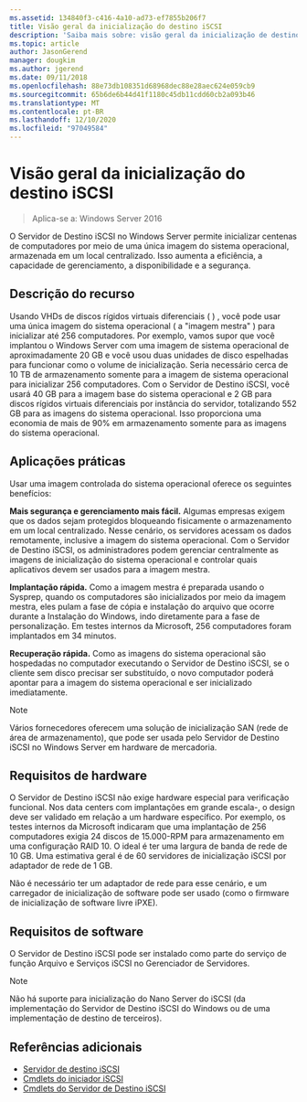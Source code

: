 ```yaml
---
ms.assetid: 134840f3-c416-4a10-ad73-ef7855b206f7
title: Visão geral da inicialização do destino iSCSI
description: 'Saiba mais sobre: visão geral da inicialização de destino iSCSI'
ms.topic: article
author: JasonGerend
manager: dougkim
ms.author: jgerend
ms.date: 09/11/2018
ms.openlocfilehash: 88e73db108351d68968dec88e28aec624e059cb9
ms.sourcegitcommit: 65b6de6b44d41f1180c45db11cdd60cb2a093b46
ms.translationtype: MT
ms.contentlocale: pt-BR
ms.lasthandoff: 12/10/2020
ms.locfileid: "97049584"
---
```

# <a name="iscsi-target-boot-overview"></a>Visão geral da inicialização do destino iSCSI

> Aplica-se a: Windows Server 2016

O Servidor de Destino iSCSI no Windows Server permite inicializar centenas de computadores por meio de uma única imagem do sistema operacional, armazenada em um local centralizado. Isso aumenta a eficiência, a capacidade de gerenciamento, a disponibilidade e a segurança.

## <a name="feature-description"></a><a name="BKMK_OVER"></a>Descrição do recurso
Usando VHDs de discos rígidos virtuais diferenciais \( \) , você pode usar uma única imagem do sistema operacional \( a "imagem mestra" \) para inicializar até 256 computadores. Por exemplo, vamos supor que você implantou o Windows Server com uma imagem de sistema operacional de aproximadamente 20 GB e você usou duas unidades de disco espelhadas para funcionar como o volume de inicialização. Seria necessário cerca de 10 TB de armazenamento somente para a imagem de sistema operacional para inicializar 256 computadores. Com o Servidor de Destino iSCSI, você usará 40 GB para a imagem base do sistema operacional e 2 GB para discos rígidos virtuais diferenciais por instância do servidor, totalizando 552 GB para as imagens do sistema operacional. Isso proporciona uma economia de mais de 90% em armazenamento somente para as imagens do sistema operacional.

## <a name="practical-applications"></a><a name="BKMK_APP"></a>Aplicações práticas
Usar uma imagem controlada do sistema operacional oferece os seguintes benefícios:

**Mais segurança e gerenciamento mais fácil.** Algumas empresas exigem que os dados sejam protegidos bloqueando fisicamente o armazenamento em um local centralizado. Nesse cenário, os servidores acessam os dados remotamente, inclusive a imagem do sistema operacional. Com o Servidor de Destino iSCSI, os administradores podem gerenciar centralmente as imagens de inicialização do sistema operacional e controlar quais aplicativos devem ser usados para a imagem mestra.

**Implantação rápida.** Como a imagem mestra é preparada usando o Sysprep, quando os computadores são inicializados por meio da imagem mestra, eles pulam a fase de cópia e instalação do arquivo que ocorre durante a Instalação do Windows, indo diretamente para a fase de personalização. Em testes internos da Microsoft, 256 computadores foram implantados em 34 minutos.

**Recuperação rápida.** Como as imagens do sistema operacional são hospedadas no computador executando o Servidor de Destino iSCSI, se o cliente sem disco precisar ser substituído, o novo computador poderá apontar para a imagem do sistema operacional e ser inicializado imediatamente.

> [!NOTE]
> Vários fornecedores oferecem uma solução de inicialização SAN \(rede de área de armazenamento\), que pode ser usada pelo Servidor de Destino iSCSI no Windows Server em hardware de mercadoria.

## <a name="hardware-requirements"></a><a name="BKMK_HARD"></a>Requisitos de hardware
O Servidor de Destino iSCSI não exige hardware especial para verificação funcional. Nos data centers com implantações em grande escala\-, o design deve ser validado em relação a um hardware específico. Por exemplo, os testes internos da Microsoft indicaram que uma implantação de 256 computadores exigia 24 discos de 15.000\-RPM para armazenamento em uma configuração RAID 10. O ideal é ter uma largura de banda de rede de 10 GB. Uma estimativa geral é de 60 servidores de inicialização iSCSI por adaptador de rede de 1 GB.

Não é necessário ter um adaptador de rede para esse cenário, e um carregador de inicialização de software pode ser usado \(como o firmware de inicialização de software livre iPXE\).

## <a name="software-requirements"></a><a name="BKMK_SOFT"></a>Requisitos de software
O Servidor de Destino iSCSI pode ser instalado como parte do serviço de função Arquivo e Serviços iSCSI no Gerenciador de Servidores.

> [!NOTE]
> Não há suporte para inicialização do Nano Server do iSCSI (da implementação do Servidor de Destino iSCSI do Windows ou de uma implementação de destino de terceiros).

## <a name="additional-references"></a>Referências adicionais
* [Servidor de destino iSCSI](/previous-versions/windows/it-pro/windows-server-2012-R2-and-2012/hh848272(v=ws.11))
* [Cmdlets do iniciador iSCSI](/powershell/module/iscsi/)
* [Cmdlets do Servidor de Destino iSCSI](/powershell/module/iscsi/)
